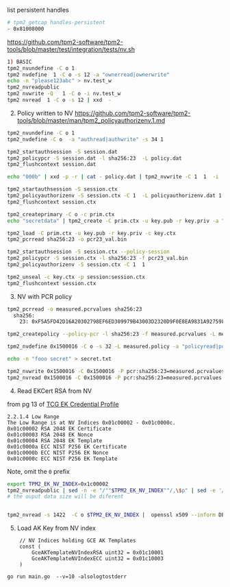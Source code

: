 
list persistent handles

```bash
# tpm2_getcap handles-persistent
- 0x81008000
```

https://github.com/tpm2-software/tpm2-tools/blob/master/test/integration/tests/nv.sh

```bash
1) BASIC
tpm2_nvundefine -C o 1
tpm2 nvdefine  1 -C o -s 12 -a "ownerread|ownerwrite"
echo -n "please123abc" > nv.test_w
tpm2_nvreadpublic 
tpm2 nvwrite -Q   1 -C o -i nv.test_w
tpm2 nvread  1 -C o -s 12 | xxd  -
```

2) Policy written to NV
https://github.com/tpm2-software/tpm2-tools/blob/master/man/tpm2_policyauthorizenv.1.md

```bash
tpm2_nvundefine -C o 1
tpm2_nvdefine -C o  -a "authread|authwrite" -s 34 1

tpm2_startauthsession -S session.dat
tpm2_policypcr -S session.dat -l sha256:23  -L policy.dat
tpm2_flushcontext session.dat

echo "000b" | xxd -p -r | cat - policy.dat | tpm2_nvwrite -C 1  1  -i  -

tpm2_startauthsession -S session.ctx
tpm2_policyauthorizenv -S session.ctx -C 1  -L policyauthorizenv.dat 1
tpm2_flushcontext session.ctx

tpm2_createprimary -C o -c prim.ctx
echo "secretdata" | tpm2_create -C prim.ctx -u key.pub -r key.priv -a "fixedtpm|fixedparent|adminwithpolicy" -L policyauthorizenv.dat -i -

tpm2_load -C prim.ctx -u key.pub -r key.priv -c key.ctx
tpm2_pcrread sha256:23 -o pcr23_val.bin

tpm2_startauthsession -S session.ctx --policy-session
tpm2_policypcr -S session.ctx -l sha256:23 -f pcr23_val.bin
tpm2_policyauthorizenv -S session.ctx -C 1  1

tpm2_unseal -c key.ctx -p session:session.ctx
tpm2_flushcontext session.ctx
```

3) NV with PCR policy 

```bash
tpm2_pcrread -o measured.pcrvalues sha256:23
  sha256:
    23: 0xF5A5FD42D16A20302798EF6ED309979B43003D2320D9F0E8EA9831A92759FB4B

tpm2_createpolicy --policy-pcr -l sha256:23 -f measured.pcrvalues -L measured.policy

tpm2_nvdefine 0x1500016 -C o -s 32 -L measured.policy -a "policyread|policywrite"

echo -n "fooo secret" > secret.txt

tpm2_nvwrite 0x1500016 -C 0x1500016 -P pcr:sha256:23=measured.pcrvalues -i secret.txt
tpm2_nvread 0x1500016 -C 0x1500016 -P pcr:sha256:23=measured.pcrvalues
```

4) Read EKCert RSA from NV

from pg 13 of [TCG EK Credential Profile](https://trustedcomputinggroup.org/wp-content/uploads/TCG_IWG_EKCredentialProfile_v2p4_r3.pdf)

```
2.2.1.4 Low Range
The Low Range is at NV Indices 0x01c00002 - 0x01c0000c.
0x01c00002 RSA 2048 EK Certificate
0x01c00003 RSA 2048 EK Nonce
0x01c00004 RSA 2048 EK Template
0x01c0000a ECC NIST P256 EK Certificate
0x01c0000b ECC NIST P256 EK Nonce
0x01c0000c ECC NIST P256 EK Template
```

Note, omit the `0` prefix

```bash
export TPM2_EK_NV_INDEX=0x1c00002
tpm2_nvreadpublic | sed -n -e "/""$TPM2_EK_NV_INDEX""/,\$p" | sed -e '/^[ \r\n\t]*$/,$d' | grep "size" | sed 's/.*size.*://' | sed -e 's/^[[:space:]]*//' | sed -e 's/[[:space:]]$//'
# the ouput data size will be diferent


tpm2_nvread -s 1422  -C o $TPM2_EK_NV_INDEX |  openssl x509 --inform DER -text -noout  -in -
```



5) Load AK Key from NV index

```golang
	// NV Indices holding GCE AK Templates
	const (
		GceAKTemplateNVIndexRSA uint32 = 0x01c10001
		GceAKTemplateNVIndexECC uint32 = 0x01c10003
	)
```

```
go run main.go  --v=10 -alsologtostderr
```
